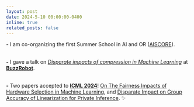 ```yaml
---
layout: post
date: 2024-5-10 00:00:00-0400
inline: true
related_posts: false
---
```


**\-** I am co-organizing the first Summer School in AI and OR ([AISCORE](https://ai-score.github.io)).

<br> **\-** I gave a talk on _[Disparate impacts of compression in Machine Learning](https://www.youtube.com/watch?v=WjJ40BU31vw&t=1572s)_ at **[BuzzRobot](http://buzzrobot.com)**.

<br> **\-** Two papers accepted to **[ICML 2024](https://icml.cc/Conferences/2024)**! [On The Fairness Impacts of Hardware Selection in Machine Learning](https://arxiv.org/abs/2312.03886), and [Disparate Impact on Group Accuracy of Linearization for Private Inference](https://arxiv.org/abs/2402.03629). :sparkles:

